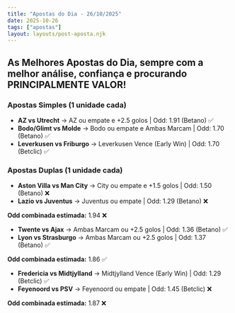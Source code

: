 ```yaml
---
title: "Apostas do Dia - 26/10/2025"
date: 2025-10-26
tags: ["apostas"]
layout: layouts/post-aposta.njk
---
```


## As Melhores Apostas do Dia, sempre com a melhor análise, confiança e procurando PRINCIPALMENTE VALOR!

### Apostas Simples (1 unidade cada)

- **AZ vs Utrecht** → AZ ou empate e +2.5 golos | Odd: 1.91 (Betano) ✅
- **Bodo/Glimt vs Molde** → Bodo ou empate e Ambas Marcam | Odd: 1.70 (Betano) ✅
- **Leverkusen vs Friburgo** → Leverkusen Vence (Early Win) | Odd: 1.70 (Betclic) ✅


### Apostas Duplas (1 unidade cada)

- **Aston Villa vs Man City** → City ou empate e +1.5 golos | Odd: 1.50 (Betano) ❌
- **Lazio vs Juventus** → Juventus ou empate | Odd: 1.29 (Betano) ❌

**Odd combinada estimada:** 1.94 ❌

- **Twente vs Ajax** → Ambas Marcam ou +2.5 golos | Odd: 1.36 (Betano) ✅
- **Lyon vs Strasburgo** → Ambas Marcam ou +2.5 golos | Odd: 1.37 (Betano) ✅

**Odd combinada estimada:** 1.86 ✅

- **Fredericia vs Midtjylland** → Midtjylland Vence (Early Win) | Odd: 1.29 (Betclic) ✅
- **Feyenoord vs PSV** → Feyenoord ou empate | Odd: 1.45 (Betclic) ❌

**Odd combinada estimada:** 1.87 ❌
 
